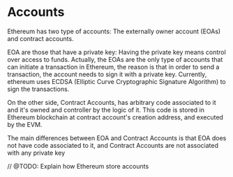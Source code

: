 # Accounts

Ethereum has two type of accounts: The externally owner account (EOAs) and contract accounts.

EOA are those that have a private key: Having the private key means control over access to funds. Actually, the EOAs are the only type of accounts that can initiate a transaction in Ethereum, the reason is that in order to send a transaction, the account needs to sign it with a private key. Currently, ethereum uses ECDSA (Elliptic Curve Cryptographic Signature Algorithm) to sign the transactions.

On the other side, Contract Accounts, has arbitrary code associated to it and it's owned and controller by the logic of it. This code is stored in Ethereum blockchain at contract account's creation address, and executed by the EVM.

The main differences between EOA and Contract Accounts is that EOA does not have code associated to it, and Contract Accounts are not associated with any private key

// @TODO: Explain how Ethereum store accounts 


